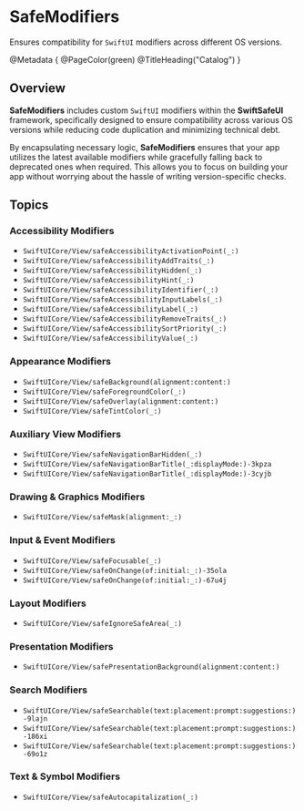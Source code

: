 # SafeModifiers

Ensures compatibility for `SwiftUI` modifiers across different OS versions.

@Metadata {
    @PageColor(green)
    @TitleHeading("Catalog")
}


## Overview

**SafeModifiers** includes custom `SwiftUI` modifiers within the **SwiftSafeUI** framework, specifically designed to ensure compatibility across various OS versions while reducing code duplication and minimizing technical debt.

By encapsulating necessary logic, **SafeModifiers** ensures that your app utilizes the latest available modifiers while gracefully falling back to deprecated ones when required. This allows you to focus on building your app without worrying about the hassle of writing version-specific checks.


## Topics

### Accessibility Modifiers

- ``SwiftUICore/View/safeAccessibilityActivationPoint(_:)``
- ``SwiftUICore/View/safeAccessibilityAddTraits(_:)``
- ``SwiftUICore/View/safeAccessibilityHidden(_:)``
- ``SwiftUICore/View/safeAccessibilityHint(_:)``
- ``SwiftUICore/View/safeAccessibilityIdentifier(_:)``
- ``SwiftUICore/View/safeAccessibilityInputLabels(_:)``
- ``SwiftUICore/View/safeAccessibilityLabel(_:)``
- ``SwiftUICore/View/safeAccessibilityRemoveTraits(_:)``
- ``SwiftUICore/View/safeAccessibilitySortPriority(_:)``
- ``SwiftUICore/View/safeAccessibilityValue(_:)``

### Appearance Modifiers

- ``SwiftUICore/View/safeBackground(alignment:content:)``
- ``SwiftUICore/View/safeForegroundColor(_:)``
- ``SwiftUICore/View/safeOverlay(alignment:content:)``
- ``SwiftUICore/View/safeTintColor(_:)``

### Auxiliary View Modifiers

- ``SwiftUICore/View/safeNavigationBarHidden(_:)``
- ``SwiftUICore/View/safeNavigationBarTitle(_:displayMode:)-3kpza``
- ``SwiftUICore/View/safeNavigationBarTitle(_:displayMode:)-3cyjb``

### Drawing & Graphics Modifiers

- ``SwiftUICore/View/safeMask(alignment:_:)``

### Input & Event Modifiers

- ``SwiftUICore/View/safeFocusable(_:)``
- ``SwiftUICore/View/safeOnChange(of:initial:_:)-35ola``
- ``SwiftUICore/View/safeOnChange(of:initial:_:)-67u4j``

### Layout Modifiers

- ``SwiftUICore/View/safeIgnoreSafeArea(_:)``

### Presentation Modifiers

- ``SwiftUICore/View/safePresentationBackground(alignment:content:)``

### Search Modifiers

- ``SwiftUICore/View/safeSearchable(text:placement:prompt:suggestions:)-9lajn``
- ``SwiftUICore/View/safeSearchable(text:placement:prompt:suggestions:)-186xi``
- ``SwiftUICore/View/safeSearchable(text:placement:prompt:suggestions:)-69o1z``

### Text & Symbol Modifiers

- ``SwiftUICore/View/safeAutocapitalization(_:)``
